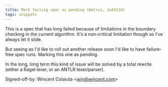 ```yaml
---
title: Mark failing spec as pending (Walrus, 1a4311d)
tags: snippets
---
```


This is a spec that has long failed because of limitations in the boundary checking in the current algorithm. It's a non-critical limitation though so I've always let it slide.

But seeing as I'd like to roll out another release soon I'd like to have failure-free spec runs. Marking this one as pending.

In the long, long term this kind of issue will be solved by a total rewrite (either a Ragel lexer, or an ANTLR lexer/parser).

Signed-off-by: Wincent Colaiuta &lt;win@wincent.com&gt;
